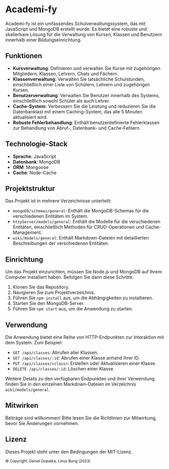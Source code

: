 # Academi-fy

Academi-fy ist ein umfassendes Schulverwaltungssystem, das mit JavaScript und MongoDB erstellt wurde. Es bietet eine robuste und skalierbare Lösung für die Verwaltung von Kursen, Klassen und Benutzern innerhalb einer Bildungseinrichtung.

## Funktionen

- **Kursverwaltung**: Definieren und verwalten Sie Kurse mit zugehörigen Mitgliedern, Klassen, Lehrern, Chats und Fächern.
- **Klassenverwaltung**: Verwalten Sie tatsächliche Schulstunden, einschließlich einer Liste von Schülern, Lehrern und zugehörigen Kursen.
- **Benutzerverwaltung**: Verwalten Sie Benutzer innerhalb des Systems, einschließlich sowohl Schüler als auch Lehrer.
- **Cache-System**: Verbessern Sie die Leistung und reduzieren Sie die Datenbanklast mit einem Caching-System, das alle 5 Minuten aktualisiert wird.
- **Robuste Fehlerbehandlung**: Enthält benutzerdefinierte Fehlerklassen zur Behandlung von Abruf-, Datenbank- und Cache-Fehlern.

## Technologie-Stack

- **Sprache**: JavaScript
- **Datenbank**: MongoDB
- **ORM**: Mongoose
- **Cache**: Node-Cache

## Projektstruktur

Das Projekt ist in mehrere Verzeichnisse unterteilt:

- `mongoDb/schemas/general`: Enthält die MongoDB-Schemas für die verschiedenen Entitäten im System.
- `httpServer/models/general`: Enthält die Modelle für die verschiedenen Entitäten, einschließlich Methoden für CRUD-Operationen und Cache-Management.
- `wiki/models/general`: Enthält Markdown-Dateien mit detaillierten Beschreibungen der verschiedenen Entitäten.

## Einrichtung

Um das Projekt einzurichten, müssen Sie Node.js und MongoDB auf Ihrem Computer installiert haben. Befolgen Sie dann diese Schritte:

1. Klonen Sie das Repository.
2. Navigieren Sie zum Projektverzeichnis.
3. Führen Sie `npm install` aus, um die Abhängigkeiten zu installieren.
4. Starten Sie den MongoDB-Server.
5. Führen Sie `npm start` aus, um die Anwendung zu starten.

## Verwendung

Die Anwendung bietet eine Reihe von HTTP-Endpunkten zur Interaktion mit dem System. Zum Beispiel:

- `GET /api/classes`: Abrufen aller Klassen.
- `GET /api/classes/:id`: Abrufen einer Klasse anhand ihrer ID.
- `PUT /api/classes/<class>`: Erstellen oder Aktualisieren einer Klasse.
- `DELETE /api/classes/:id`: Löschen einer Klasse.

Weitere Details zu den verfügbaren Endpunkten und ihrer Verwendung finden Sie in den einzelnen Markdown-Dateien im Verzeichnis `wiki/models/general`.

## Mitwirken

Beiträge sind willkommen! Bitte lesen Sie die Richtlinien zur Mitwirkung, bevor Sie Änderungen vornehmen.

## Lizenz

Dieses Projekt steht unter den Bedingungen der MIT-Lizenz.

<sub>© Copyright: Daniel Dopatka, Linus Bung (2023)</sub>